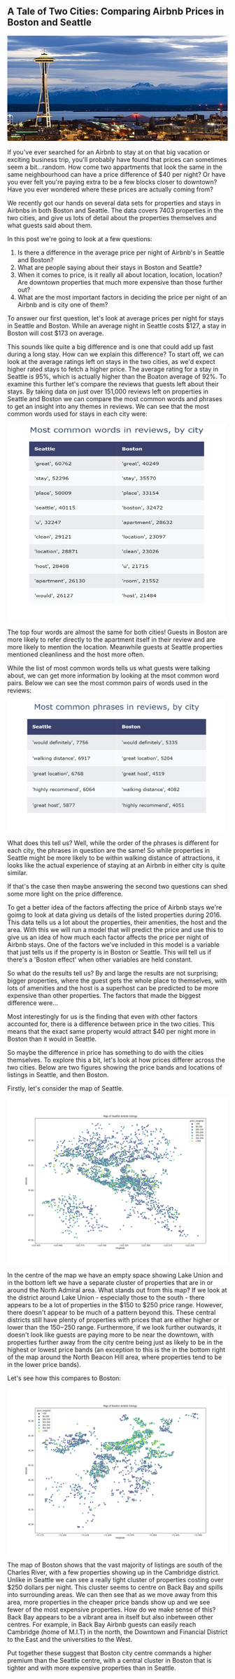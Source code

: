 ## A Tale of Two Cities: Comparing Airbnb Prices in Boston and Seattle

<img src="/docs/assets/Seattle_Center_as_night_falls.jpg" alt="Seattle skyline" width="720" height="240" left="100">

If you've ever searched for an Airbnb to stay at on that big vacation or exciting business trip, you'll probably have found that prices can sometimes seem a bit...random.
How come two appartments that look the same in the same neighbourhood can have a price difference of $40 per night? Or have you ever felt you're paying extra to be a few blocks closer to downtown?
Have you ever wondered where these prices are actually coming from?

We recently got our hands on several data sets for properties and stays in Airbnbs in both Boston and Seattle. The data covers 7403 properties in the two cities, and give us lots of detail about the properties themselves and what guests said about them.

In this post we're going to look at a few questions:

1) Is there a difference in the average price per night of Airbnb's in Seattle and Boston?
2) What are people saying about their stays in Boston and Seattle?
3) When it comes to price, is it really all about location, location, location? Are downtown properties that much more expensive than those further out?
4) What are the most important factors in deciding the price per night of an Airbnb and is city one of them? 

To answer our first question, let's look at average prices per night for stays in Seattle and Boston. While an average night in Seattle costs $127, a stay in Boston will cost $173 on average.

This sounds like quite a big difference and is one that could add up fast during a long stay. How can we explain this difference? To start off, we can look at the average ratings left on stays in the two cities, as we'd expect higher rated stays to fetch a higher price. The average rating for a stay in Seattle is 95%, which is actually higher than the Boaton average of 92%. To examine this further let's compare the reviews that guests left about their stays. By taking data on just over 151,000 reviews left on properties in Seattle and Boston we can compare the most common words and phrases to get an insight into any themes in reviews. We can see that the most common words used for stays in each city were:

<img src="/docs/assets/FinalCommonWords.png" alt="words table" width="500" height="450"> 

The top four words are almost the same for both cities! Guests in Boston are more likely to refer directly to the apartment itself in their review and are more likely to mention the location. Meanwhile guests at Seattle properties mentioned cleanliness and the host more often. 

While the list of most common words tells us what guests were talking about, we can get more information by looking at the msot common word pairs. Below we can see the most common pairs of words used in the reviews:

<img src="/docs/assets/FinalReviewPhrases.png" alt="bigrams table" width="500" height="300">

What does this tell us? Well, while the order of the phrases is different for each city, the phrases in question are the same! So while properties in Seattle might be more likely to be within walking distance of attractions, it looks like the actual experience of staying at an Airbnb in either city is quite similar.

If that's the case then maybe answering the second two questions can shed some more light on the price difference.

To get a better idea of the factors affecting the price of Airbnb stays we're goimg to look at data giving us details of the listed properties during 2016.
This data tells us a lot about the properties, their amenities, the host and the area. With this we will run a model that will predict the price and use this to give us an idea of how much each factor affects the price per night of Airbnb stays. One of the factors we've included in this model is a variable that just tells us if the property is in Boston or Seattle. This will tell us if there's a 'Boston effect' when other variables are held constant.

So what do the results tell us? By and large the results are not surprising; bigger properties, where the guest gets the whole place to themselves, with lots of amenities and the host is a superhost can be predicted to be more expensive than other properties. The factors that made the biggest difference were... 

Most interestingly for us is the finding that even with other factors accounted for, there is a difference between price in the two cities. This means that the exact same property would attract $40 per night more in Boston than it would in Seattle.


So maybe the difference in price has something to do with the cities themselves. To explore this a bit, let's look at how prices differer across the two cities.
Below are two figures showing the price bands and locations of listings in Seattle, and then Boston.

Firstly, let's consider the map of Seattle. 

<img src="/docs/assets/Seattle_Map2.png" alt="Seattle prices map">
          
In the centre of the map we have an empty space showing Lake Union and in the bottom left we have a separate cluster of properties that are in or around the North Admiral area.
What stands out from this map? If we look at the district around Lake Union - especially those to the south - there appears to be a lot of properties in the $150 to $250 price range.
However, there doesn't appear to be much of a pattern beyond this. These central districts still have plenty of properties with prices that are either higher or lower than the $150-$250 range. Furthermore, if we look further outwards, it doesn't look like guests are paying more to be near the downtown, with properties further away from the city centre being just as likely to be in the highest or lowest price bands (an exception to this is the in the bottom right of the map around the North Beacon Hill area, where properties tend to be in the lower price bands).

Let's see how this compares to Boston:

<img src="/docs/assets/Boston_Map2.png" alt="Boston Prices Map">

The map of Boston shows that the vast majority of listings are south of the Charles River, with a few properties showing up in the Cambridge district.
Unlike in Seattle we can see a really tight cluster of properties costing over $250 dollars per night. This cluster seems to centre on Back Bay and spills into surrounding areas. 
We can then see that as we move away from this area, more properties in the cheaper price bands show up and we see fewer of the most expensive properties.
How do we make sense of this? Back Bay appears to be a vibrant area in itself but also inbetween other centres. For example, in Back Bay Airbnb guests can easily reach
Cambridge (home of M.I.T) in the north, the Downtown and Financial District to the East and the universities to the West.

Put together these suggest that Boston city centre commands a higher premium than the Seattle centre, with a central cluster in Boston that is tighter and with more expensive properties than in Seattle.
